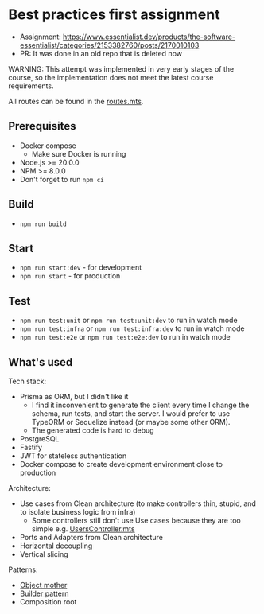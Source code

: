 # Best practices first assignment

- Assignment: https://www.essentialist.dev/products/the-software-essentialist/categories/2153382760/posts/2170010103
- PR: It was done in an old repo that is deleted now

WARNING: This attempt was implemented in very early stages of the course, so the implementation does not meet the latest course requirements.

All routes can be found in the [routes.mts](./src/infra/webServer/routes.mts).

## Prerequisites

- Docker compose
  - Make sure Docker is running
- Node.js >= 20.0.0
- NPM >= 8.0.0
- Don't forget to run `npm ci`

## Build

- `npm run build`

## Start

- `npm run start:dev` - for development
- `npm run start` - for production

## Test

- `npm run test:unit` or `npm run test:unit:dev` to run in watch mode 
- `npm run test:infra` or `npm run test:infra:dev` to run in watch mode
- `npm run test:e2e` or `npm run test:e2e:dev` to run in watch mode

## What's used

Tech stack:

- Prisma as ORM, but I didn't like it
  - I find it inconvenient to generate the client every time I change the schema, run tests, and start the server. I would prefer to use TypeORM or Sequelize instead (or maybe some other ORM).
  - The generated code is hard to debug
- PostgreSQL
- Fastify
- JWT for stateless authentication
- Docker compose to create development environment close to production

Architecture:

- Use cases from Clean architecture (to make controllers thin, stupid, and to isolate business logic from infra)
  - Some controllers still don't use Use cases because they are too simple e.g. [UsersController.mts](./src/modules/user/controllers/UsersController.mts)
- Ports and Adapters from Clean architecture
- Horizontal decoupling
- Vertical slicing

Patterns:

- [Object mother](https://martinfowler.com/bliki/ObjectMother.html)
- [Builder pattern](https://refactoring.guru/design-patterns/builder)
- Composition root

